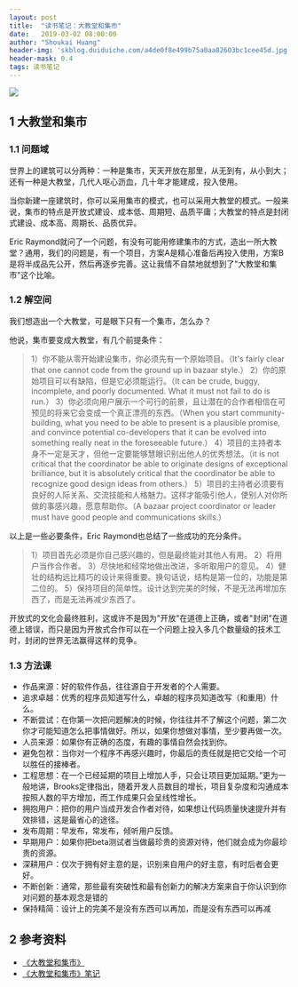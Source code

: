 ```yaml
---
layout: post
title:  "读书笔记：大教堂和集市"
date:   2019-03-02 08:00:00
author: "Shoukai Huang"
header-img: 'skblog.duiduiche.com/a4de0f8e499b75a0aa82603bc1cee45d.jpg'
header-mask: 0.4
tags: 读书笔记
---
```


![](http://skblog.duiduiche.com/33cc969c97d480c6cc60f05205d0dfcc.jpg)

## 1 大教堂和集市

### 1.1 问题域

世界上的建筑可以分两种：一种是集市，天天开放在那里，从无到有，从小到大；还有一种是大教堂，几代人呕心沥血，几十年才能建成，投入使用。

当你新建一座建筑时，你可以采用集市的模式，也可以采用大教堂的模式。一般来说，集市的特点是开放式建设、成本低、周期短、品质平庸；大教堂的特点是封闭式建设、成本高、周期长、品质优异。

Eric Raymond就问了一个问题，有没有可能用修建集市的方式，造出一所大教堂？通用，我们的问题是，有一个项目，方案A是精心准备后再投入使用，方案B是将半成品先公开，然后再逐步完善。这让我情不自禁地就想到了"大教堂和集市"这个比喻。

### 1.2 解空间

我们想造出一个大教堂，可是眼下只有一个集市，怎么办？

他说，集市要变成大教堂，有几个前提条件：

>1）你不能从零开始建设集市，你必须先有一个原始项目。（It's fairly clear that one cannot code from the ground up in bazaar style.）
>2）你的原始项目可以有缺陷，但是它必须能运行。（It can be crude, buggy, incomplete, and poorly documented. What it must not fail to do is run.）
>3）你必须向用户展示一个可行的前景，且让潜在的合作者相信在可预见的将来它会变成一个真正漂亮的东西。（When you start community-building, what you need to be able to present is a plausible promise, and convince potential co-developers that it can be evolved into something really neat in the foreseeable future.）
>4）项目的主持者本身不一定是天才，但他一定要能够慧眼识别出他人的优秀想法。（it is not critical that the coordinator be able to originate designs of exceptional brilliance, but it is absolutely critical that the coordinator be able to recognize good design ideas from others.）
>5）项目的主持者必须要有良好的人际关系、交流技能和人格魅力。这样才能吸引他人，使别人对你所做的事感兴趣，愿意帮助你。（A bazaar project coordinator or leader must have good people and communications skills.）

以上是一些必要条件，Eric Raymond也总结了一些成功的充分条件。

>1）项目首先必须是你自己感兴趣的，但是最终能对其他人有用。
>2）将用户当作合作者。
>3）尽快地和经常地做出改进，多听取用户的意见。
>4）健壮的结构远比精巧的设计来得重要。换句话说，结构是第一位的，功能是第二位的。
>5）保持项目的简单性。设计达到完美的时候，不是无法再增加东西了，而是无法再减少东西了。

开放式的文化会最终胜利，这或许不是因为"开放"在道德上正确，或者"封闭"在道德上错误，而只是因为开放式合作可以在一个问题上投入多几个数量级的技术工时，封闭的世界无法赢得这样的竞争。

### 1.3 方法课

* 作品来源：好的软件作品，往往源自于开发者的个人需要。
* 追求卓越：优秀的程序员知道写什么，卓越的程序员知道改写（和重用）什么。
* 不断尝试：在你第一次把问题解决的时候，你往往并不了解这个问题，第二次你才可能知道怎么把事情做好。所以，如果你想做对事情，至少要再做一次。
* 人员来源：如果你有正确的态度，有趣的事情自然会找到你。
* 避免包袱：当你对一个程序不再感兴趣时，你最后的责任就是把它交给一个可以胜任的接棒者。
* 工程思想：在一个已经延期的项目上增加人手，只会让项目更加延期。”更为一般地讲，Brooks定律指出，随着开发人员数目的增长，项目复杂度和沟通成本按照人数的平方增加，而工作成果只会呈线性增长。
* 拥抱用户：把你的用户当成开发合作者对待，如果想让代码质量快速提升并有效排错，这是最省心的途径。
* 发布周期：早发布，常发布，倾听用户反馈。
* 早期用户：如果你把beta测试者当做最珍贵的资源对待，他们就会成为你最珍贵的资源。
* 深耕用户：仅次于拥有好主意的是，识别来自用户的好主意，有时后者会更好。
* 不断创新：通常，那些最有突破性和最有创新力的解决方案来自于你认识到你对问题的基本观念是错的
* 保持精简：设计上的完美不是没有东西可以再加，而是没有东西可以再减



## 2 参考资料
* [《大教堂和集市》](https://book.douban.com/subject/25881855/)
* [《大教堂和集市》笔记](http://www.ruanyifeng.com/blog/2008/02/notes_on_the_cathedral_and_the_bazaar.html)
